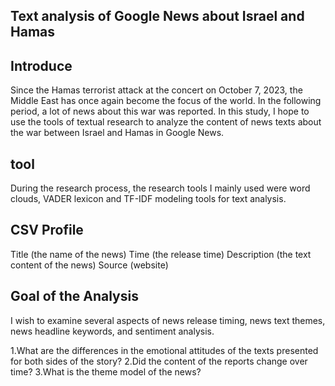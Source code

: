 ## Text analysis of Google News about Israel and Hamas

## Introduce
Since the Hamas terrorist attack at the concert on October 7, 2023, the Middle East has once again become the focus of the world. In the following period, a lot of news about this war was reported.
In this study, I hope to use the tools of textual research to analyze the content of news texts about the war between Israel and Hamas in Google News.

## tool
During the research process, the research tools I mainly used were word clouds, VADER lexicon and TF-IDF modeling tools for text analysis.

## CSV Profile
Title (the name of the news)
Time (the release time)
Description (the text content of the news)
Source (website)

## Goal of the Analysis
I wish to examine several aspects of news release timing, news text themes, news headline keywords, and sentiment analysis.

1.What are the differences in the emotional attitudes of the texts presented for both sides of the story?
2.Did the content of the reports change over time?
3.What is the theme model of the news?
